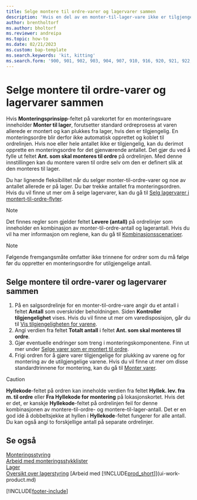```yaml
---
title: Selge montere til ordre-varer og lagervarer sammen
description: 'Hvis en del av en monter-til-lager-vare ikke er tilgjengelig, kan du opprette en monteringsordre for det gjenværende antallet.'
author: brentholtorf
ms.author: bholtorf
ms.reviewer: andreipa
ms.topic: how-to
ms.date: 02/21/2023
ms.custom: bap-template
ms.search.keywords: 'kit, kitting'
ms.search.form: '900, 901, 902, 903, 904, 907, 910, 916, 920, 921, 922, 923, 940, 941, 942, 930, 931, 932, 914, 915, 905'
---
```

# <a name="sell-assemble-to-order-items-and-inventory-items-together" />Selge montere til ordre-varer og lagervarer sammen

Hvis **Monteringsprinsipp**-feltet på varekortet for en monteringsvare inneholder **Monter til lager**, forutsetter standard ordreprosess at varen allerede er montert og kan plukkes fra lager, hvis den er tilgjengelig. En monteringsordre blir derfor ikke automatisk opprettet og koblet til ordrelinjen. Hvis noe eller hele antallet ikke er tilgjengelig, kan du derimot opprette en monteringsordre for det gjenværende antallet. Det gjør du ved å fylle ut feltet **Ant. som skal monteres til ordre** på ordrelinjen. Med denne innstillingen kan du montere varen til ordre selv om den er definert slik at den monteres til lager.  

Du har lignende fleksibilitet når du selger monter-til-ordre-varer og noe av antallet allerede er på lager. Du bør trekke antallet fra monteringsordren. Hvis du vil finne ut mer om å selge lagervarer, kan du gå til [Selg lagervarer i montert-til-ordre-flyter](assembly-how-to-sell-inventory-items-in-assemble-to-order-flows.md).  

> [!NOTE]  
> Det finnes regler som gjelder feltet **Levere (antall)** på ordrelinjer som inneholder en kombinasjon av monter-til-ordre-antall og lagerantall. Hvis du vil ha mer informasjon om reglene, kan du gå til [Kombinasjonsscenarioer](assembly-assemble-to-order-or-assemble-to-stock.md#combination-scenarios).  

> [!NOTE]  
> Følgende fremgangsmåte omfatter ikke trinnene for ordrer som du må følge før du oppretter en monteringsordre for utilgjengelige antall.

## <a name="to-sell-assemble-to-order-items-and-inventory-items-together" />Selge montere til ordre-varer og lagervarer sammen

1. På en salgsordrelinje for en monter-til-ordre-vare angir du et antall i feltet **Antall** som overskrider beholdningen. Siden **Kontroller tilgjengelighet** vises. Hvis du vil finne ut mer om varedisposisjon, går du til [Vis tilgjengeligheten for varene](inventory-how-availability-overview.md).
2. Angi verdien fra feltet **Totalt antall** i feltet **Ant. som skal monteres til ordre**.  
3. Gjør eventuelle endringer som treng i monteringskomponentene. Finn ut mer under [Selge varer som er montert til ordre](assembly-how-to-sell-items-assembled-to-order.md).  
4. Frigi ordren for å gjøre varer tilgjengelige for plukking av varene og for montering av de utilgjengelige varene. Hvis du vil finne ut mer om disse standardtrinnene for montering, kan du gå til [Monter varer](assembly-how-to-assemble-items.md).  

> [!CAUTION]  
> **Hyllekode**-feltet på ordren kan inneholde verdien fra feltet **Hyllek. lev. fra m. til ordre** eller **Fra Hyllekode for montering** på lokasjonskortet. Hvis det er det, er kanskje **Hyllekode**-feltet på ordrelinjen feil for denne kombinasjonen av montere-til-ordre- og montere-til-lager-antall. Det er en god idé å dobbeltsjekke at hyllen i **Hyllekode**-feltet fungerer for alle antall. Du kan også angi to forskjellige antall på separate ordrelinjer.  

## <a name="see-also" />Se også

[Monteringsstyring](assembly-assemble-items.md)  
[Arbeid med monteringsstykklister](assembly-how-work-assembly-boms.md)  
[Lager](inventory-manage-inventory.md)  
[Oversikt over lagerstyring](design-details-warehouse-management.md)
[Arbeid med [!INCLUDE[prod_short](includes/prod_short.md)]](ui-work-product.md)


[!INCLUDE[footer-include](includes/footer-banner.md)]
